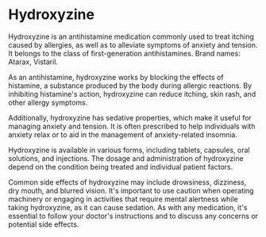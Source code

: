 [//]: # (source: ?)
[//]: # (tags: antihistamines medications)

# Hydroxyzine

Hydroxyzine is an antihistamine medication commonly used to treat itching caused by allergies, as well as to alleviate symptoms of anxiety and tension. It belongs to the class of first-generation antihistamines. Brand names: Atarax, Vistaril.

As an antihistamine, hydroxyzine works by blocking the effects of histamine, a substance produced by the body during allergic reactions. By inhibiting histamine's action, hydroxyzine can reduce itching, skin rash, and other allergy symptoms.

Additionally, hydroxyzine has sedative properties, which make it useful for managing anxiety and tension. It is often prescribed to help individuals with anxiety relax or to aid in the management of anxiety-related insomnia.

Hydroxyzine is available in various forms, including tablets, capsules, oral solutions, and injections. The dosage and administration of hydroxyzine depend on the condition being treated and individual patient factors.

Common side effects of hydroxyzine may include drowsiness, dizziness, dry mouth, and blurred vision. It's important to use caution when operating machinery or engaging in activities that require mental alertness while taking hydroxyzine, as it can cause sedation. As with any medication, it's essential to follow your doctor's instructions and to discuss any concerns or potential side effects.
